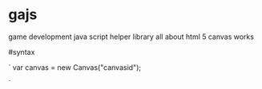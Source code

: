# gajs
game development java script helper library all about html 5 canvas works

#syntax

`
var canvas = new Canvas("canvasid");


`
